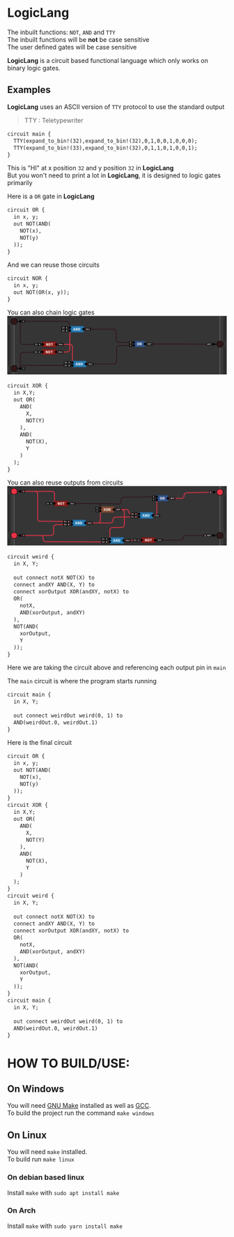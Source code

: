 # LogicLang

The inbuilt functions: `NOT`, `AND` and `TTY`<br>
The inbuilt functions will be **not** be case sensitive<br>
The user defined gates will be case sensitive

**LogicLang** is a circuit based functional language which only works on binary logic gates.

## Examples

**LogicLang** uses an ASCII version of `TTY` protocol to use the standard output

> TTY : Teletypewriter

```
circuit main {
  TTY(expand_to_bin!(32),expand_to_bin!(32),0,1,0,0,1,0,0,0);
  TTY(expand_to_bin!(33),expand_to_bin!(32),0,1,1,0,1,0,0,1);
}
```

This is "HI" at x position `32` and y position `32` in **LogicLang**<br>
But you won't need to print a lot in **LogicLang**, it is designed to logic gates primarily

Here is a `OR` gate in **LogicLang**

```
circuit OR {
  in x, y;
  out NOT(AND(
    NOT(x),
    NOT(y)
  ));
}
```

And we can reuse those circuits

```
circuit NOR {
  in x, y;
  out NOT(OR(x, y));
}
```

You can also chain logic gates
![XOR Gate](./imgs/XORgate.png)

```
circuit XOR {
  in X,Y;
  out OR(
    AND(
      X,
      NOT(Y)
    ),
    AND(
      NOT(X),
      Y
    )
  );
}
```

You can also reuse outputs from circuits
![Weird Circuit](./imgs/WeirdCircuit.png)

```
circuit weird {
  in X, Y;

  out connect notX NOT(X) to
  connect andXY AND(X, Y) to
  connect xorOutput XOR(andXY, notX) to
  OR(
    notX,
    AND(xorOutput, andXY)
  ),
  NOT(AND(
    xorOutput,
    Y
  ));
}
```

Here we are taking the circuit above and referencing each output pin in `main`

The `main` circuit is where the program starts running

```
circuit main {
  in X, Y;

  out connect weirdOut weird(0, 1) to
  AND(weirdOut.0, weirdOut.1)
}
```

Here is the final circuit

```
circuit OR {
  in x, y;
  out NOT(AND(
    NOT(x),
    NOT(y)
  ));
}
circuit XOR {
  in X,Y;
  out OR(
    AND(
      X,
      NOT(Y)
    ),
    AND(
      NOT(X),
      Y
    )
  );
}
circuit weird {
  in X, Y;

  out connect notX NOT(X) to
  connect andXY AND(X, Y) to
  connect xorOutput XOR(andXY, notX) to
  OR(
    notX,
    AND(xorOutput, andXY)
  ),
  NOT(AND(
    xorOutput,
    Y
  ));
}
circuit main {
  in X, Y;

  out connect weirdOut weird(0, 1) to
  AND(weirdOut.0, weirdOut.1)
}
```

# HOW TO BUILD/USE:
## On Windows
You will need [GNU Make](https://www.gnu.org/software/make/) installed as well as [GCC](https://www.mingw-w64.org/).<br>
To build the project run the command `make windows`
## On Linux
You will need `make` installed.<br>
To build run `make linux`<br>

### On debian based linux
Install `make` with `sudo apt install make`
### On Arch 
Install `make` with `sudo yarn install make`






